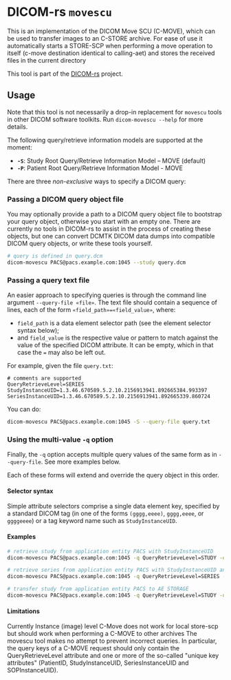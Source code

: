 # DICOM-rs `movescu`

This is an implementation of the DICOM Move SCU (C-MOVE),
which can be used to transfer images to an C-STORE archive.
For ease of use it automatically starts a STORE-SCP when performing 
a move operation to itself (c-move destination identical to calling-aet) 
and stores the received files in the current directory

This tool is part of the [DICOM-rs](https://github.com/Enet4/dicom-rs) project.

## Usage

Note that this tool is not necessarily a drop-in replacement
for `movescu` tools in other DICOM software toolkits.
Run `dicom-movescu --help`  for more details.

The following query/retrieve information models are supported at the moment:

- **`-S`**: Study Root Query/Retrieve Information Model – MOVE (default)
- **`-P`**: Patient Root Query/Retrieve Information Model - MOVE

There are three _non-exclusive_ ways to specify a DICOM query:

### Passing a DICOM query object file

You may optionally provide a path to a DICOM query object file
to bootstrap your query object,
otherwise you start with an empty one.
There are currently no tools in DICOM-rs
to assist in the process of creating these objects,
but one can convert DCMTK DICOM data dumps
into compatible DICOM query objects,
or write these tools yourself.

```sh
# query is defined in query.dcm
dicom-movescu PACS@pacs.example.com:1045 --study query.dcm
```

### Passing a query text file

An easier approach to specifying queries is
through the command line argument `--query-file «file»`.
The text file should contain a sequence of lines,
each of the form `«field_path»=«field_value»`, where:

- `field_path` is a data element selector path
  (see the element selector syntax below);
- and `field_value` is the respective value or pattern to match
  against the value of the specified DICOM attribute.
  It can be empty, which in that case the `=` may also be left out.

For example, given the file `query.txt`:

```none
# comments are supported
QueryRetrieveLevel=SERIES
StudyInstanceUID=1.3.46.670589.5.2.10.2156913941.892665384.993397
SeriesInstanceUID=1.3.46.670589.5.2.10.2156913941.892665339.860724
```

You can do:

```sh
dicom-movescu PACS@pacs.example.com:1045 -S --query-file query.txt
```

### Using the multi-value `-q` option

Finally, the `-q` option accepts multiple query values
of the same form as in `--query-file`.
See more examples below.

Each of these forms will extend and override the query object in this order.

#### Selector syntax

Simple attribute selectors comprise a single data element key,
specified by a standard DICOM tag
(in one of the forms `(gggg,eeee)`, `gggg,eeee`, or `ggggeeee`)
or a tag keyword name such as `StudyInstanceUID`.

#### Examples

```sh
# retrieve study from application entity PACS with StudyInstanceUID
dicom-movescu PACS@pacs.example.com:1045 -q QueryRetrieveLevel=STUDY -q StudyInstanceUID=1.3.46.670589.5.2.10.2156913941.892665384.993397 --move-destination=STORE-SCP

# retrieve series from application entity PACS with StudyInstanceUID and SeriesInstanceUID
dicom-movescu PACS@pacs.example.com:1045 -q QueryRetrieveLevel=SERIES -q StudyInstanceUID=1.3.46.670589.5.2.10.2156913941.892665384.993397 -q SeriesInstanceUID=1.3.46.670589.5.2.10.2156913941.892665339.860724 --move-destination=STORE-SCP

# transfer study from application entity PACS to AE STORAGE
dicom-movescu PACS@pacs.example.com:1045 -q QueryRetrieveLevel=STUDY -q StudyInstanceUID=1.3.46.670589.5.2.10.2156913941.892665384.993397 --move-destination=STORAGE
```

#### Limitations

Currently Instance (image) level C-Move does not work for local store-scp but should work when performing a C-MOVE to other archives
The movescu tool makes no attempt to prevent incorrect queries. In particular, the query keys of a C-MOVE request should only contain the QueryRetrieveLevel attribute and one or more of the so-called "unique key attributes" (PatientID, StudyInstanceUID, SeriesInstanceUID and SOPInstanceUID).

